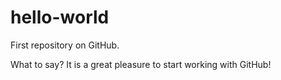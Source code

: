 # hello-world
First repository on GitHub.

What to say? It is a great pleasure to start working with GitHub!
